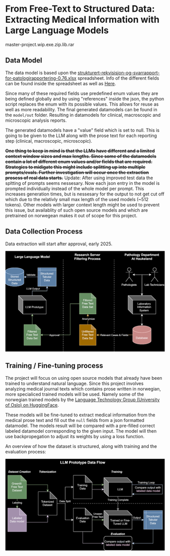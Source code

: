 # From Free-Text to Structured Data: Extracting Medical Information with Large Language Models

master-project.wip.exe.zip.lib.rar

## Data Model
The data model is based upon the [strukturert-rekvisisjon-og-svarrapport-for-patologirapportering-0.76.xlsx](https://www.kreftregisteret.no/globalassets/tarmkreftscreening/dokumenter/kvalitetsmanualen/vedlegg/strukturert-rekvisisjon-og-svarrapport-for-patologirapportering-0.76.xlsx) spreadsheet. 
Info of the different fields can be found inside the spreadsheet as well as [Here](https://www.kreftregisteret.no/screening/tarmscreening/for-helsepersonell/kvalitetsmanual/kapittel-11-laboratorieprosedyre-for-patologitjenesten).

Since many of these required fields use predefined enum values they are being defined globally and by using "references" inside the json, the python script replaces the enum with its possible values. This allows for reuse as well as more readability.
The final generated datamodels can be found in the `model/out` folder. 
Resulting in datamodels for clinical, macroscopic and microscopic analysis reports.

The generated datamodels have a "value" field which is set to null. This is going to be given to the LLM along with the prose text for each reporting step (clinical, macroscopic, microscopic).

~~**One thing to keep in mind is that the LLMs have different and a limited context window sizes and max lengths. Since some of the datamodels contain a lot of different enum values and/or fields that are required. Strategies to midigate this might include splitting up into multiple prompts/evals. Further investigation will occur once the extraction prosess of real data starts.**~~
Update: After using improved test data the spltting of prompts seems nessesary. Now each json entry in the model is prompted individually instead of the whole model per prompt. This increases generation times, but is nessesary for the output to not get cut off which due to the relativly small max length of the used models (~512 tokens). Other models with larger context length might be used to prevent this issue, but availablity of such open source models and which are pretrained on norwegean makes it out of scope for this project.


## Data Collection Process
Data extraction will start after approval, early 2025.

![Data Collection](figures/LLM.Overview.drawio.svg)


## Training / Fine-tuning process
The project will focus on using open source models that already have been trained to understand natural language. Since this project involves analyzing medical journal texts which contains prose written in norwegian, more specialiced trained models will be used. Namely some of the norwegian trained models by the [Language Technology Group (University of Oslo) on HuggingFace](https://huggingface.co/ltg).

These models will be fine-tuned to extract medical information from the medical prose text and fill out the `null` fields from a json formatted datamodel. The models result will be compared with a pre-filled correct labeled datamodel corresponding to the given input.
The model will then use backpropegation to adjust its weights by using a loss function.

An overview of how the dataset is structured, along with training and the evaluation process:

![Training overview](figures/LLM.DataFlow.drawio.svg)


